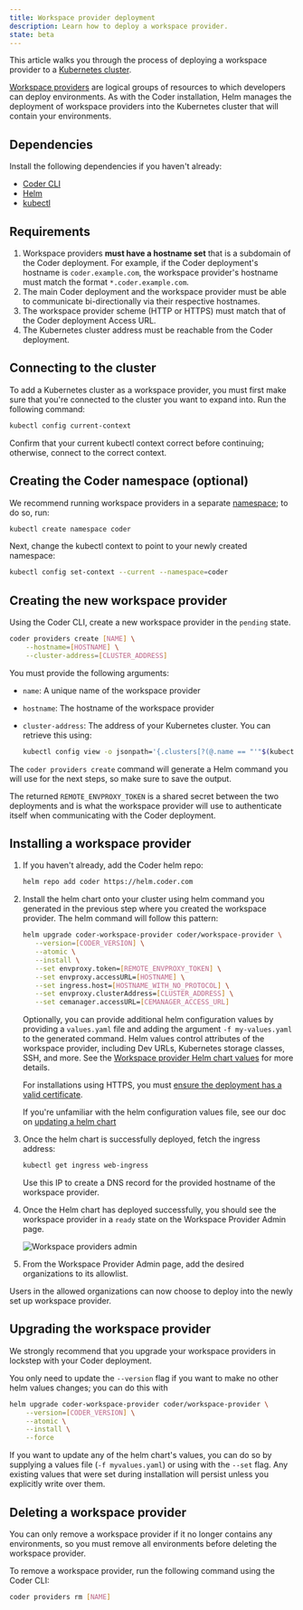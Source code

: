 ```yaml
---
title: Workspace provider deployment
description: Learn how to deploy a workspace provider.
state: beta
---
```


This article walks you through the process of deploying a workspace provider to
a [Kubernetes cluster](../../setup/kubernetes/index.md).

[Workspace providers](index.md) are logical groups of resources to which
developers can deploy environments. As with the Coder installation, Helm manages
the deployment of workspace providers into the Kubernetes cluster that will
contain your environments.

## Dependencies

Install the following dependencies if you haven't already:

- [Coder CLI](../../cli/installation.md)
- [Helm](https://helm.sh/docs/intro/install/)
- [kubectl](https://kubernetes.io/docs/tasks/tools/install-kubectl/)

## Requirements

1. Workspace providers **must have a hostname set** that is a subdomain of the
   Coder deployment. For example, if the Coder deployment's hostname is
   `coder.example.com`, the workspace provider's hostname must match the format
   `*.coder.example.com`.
1. The main Coder deployment and the workspace provider must be able to
   communicate bi-directionally via their respective hostnames.
1. The workspace provider scheme (HTTP or HTTPS) must match that of the Coder
   deployment Access URL.
1. The Kubernetes cluster address must be reachable from the Coder deployment.

## Connecting to the cluster

To add a Kubernetes cluster as a workspace provider, you must first make sure
that you're connected to the cluster you want to expand into. Run the following
command:

```bash
kubectl config current-context
```

Confirm that your current kubectl context correct before continuing; otherwise,
connect to the correct context.

## Creating the Coder namespace (optional)

We recommend running workspace providers in a separate
[namespace](https://kubernetes.io/docs/concepts/overview/working-with-objects/namespaces/);
to do so, run:

```bash
kubectl create namespace coder
```

Next, change the kubectl context to point to your newly created namespace:

```bash
kubectl config set-context --current --namespace=coder
```

## Creating the new workspace provider

Using the Coder CLI, create a new workspace provider in the `pending` state.

```bash
coder providers create [NAME] \
    --hostname=[HOSTNAME] \
    --cluster-address=[CLUSTER_ADDRESS]
```

You must provide the following arguments:

- `name`: A unique name of the workspace provider
- `hostname`: The hostname of the workspace provider
- `cluster-address`: The address of your Kubernetes cluster. You can retrieve
  this using:

  ```bash
  kubectl config view -o jsonpath='{.clusters[?(@.name == "'"$(kubectl config current-context)"'")].cluster.server}{"\n"}'
  ```

The `coder providers create` command will generate a Helm command you will use
for the next steps, so make sure to save the output.

The returned `REMOTE_ENVPROXY_TOKEN` is a shared secret between the two
deployments and is what the workspace provider will use to authenticate itself
when communicating with the Coder deployment.

## Installing a workspace provider

1. If you haven't already, add the Coder helm repo:

   ```bash
   helm repo add coder https://helm.coder.com
   ```

1. Install the helm chart onto your cluster using helm command you generated in
   the previous step where you created the workspace provider. The helm command
   will follow this pattern:

   ```bash
   helm upgrade coder-workspace-provider coder/workspace-provider \
      --version=[CODER_VERSION] \
      --atomic \
      --install \
      --set envproxy.token=[REMOTE_ENVPROXY_TOKEN] \
      --set envproxy.accessURL=[HOSTNAME] \
      --set ingress.host=[HOSTNAME_WITH_NO_PROTOCOL] \
      --set envproxy.clusterAddress=[CLUSTER_ADDRESS] \
      --set cemanager.accessURL=[CEMANAGER_ACCESS_URL]
   ```

   Optionally, you can provide additional helm configuration values by providing
   a `values.yaml` file and adding the argument `-f my-values.yaml` to the
   generated command. Helm values control attributes of the workspace provider,
   including Dev URLs, Kubernetes storage classes, SSH, and more. See the
   [Workspace provider Helm chart values]("https://github.com/cdr/enterprise-helm/blob/workspace-providers-envproxy-only/README.md")
   for more details.

   For installations using HTTPS, you must
   [ensure the deployment has a valid certificate](../../guides/ssl-certificates/index.md).

   If you're unfamiliar with the helm configuration values file, see our doc on
   [updating a helm chart](../../guides/admin/helm-charts.md)

1. Once the helm chart is successfully deployed, fetch the ingress address:

   ```bash
   kubectl get ingress web-ingress
   ```

   Use this IP to create a DNS record for the provided hostname of the workspace
   provider.

1. Once the Helm chart has deployed successfully, you should see the workspace
   provider in a `ready` state on the Workspace Provider Admin page.

   ![Workspace providers admin](../../assets/workspace-providers-admin.png)

1. From the Workspace Provider Admin page, add the desired organizations to its
   allowlist.

Users in the allowed organizations can now choose to deploy into the newly set
up workspace provider.

## Upgrading the workspace provider

We strongly recommend that you upgrade your workspace providers in lockstep with
your Coder deployment.

You only need to update the `--version` flag if you want to make no other helm
values changes; you can do this with

```bash
helm upgrade coder-workspace-provider coder/workspace-provider \
    --version=[CODER_VERSION] \
    --atomic \
    --install \
    --force
```

If you want to update any of the helm chart's values, you can do so by supplying
a values file (`-f myvalues.yaml`) or using with the `--set` flag. Any existing
values that were set during installation will persist unless you explicitly
write over them.

## Deleting a workspace provider

You can only remove a workspace provider if it no longer contains any
environments, so you must remove all environments before deleting the workspace
provider.

To remove a workspace provider, run the following command using the Coder CLI:

```bash
coder providers rm [NAME]
```
